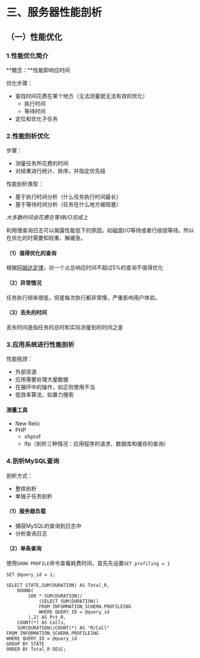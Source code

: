 # 三、服务器性能剖析

## （一）性能优化

### 1.性能优化简介
**概念：**性能即响应时间

优化步骤：

- 查找时间花费在某个地方（无法测量就无法有效的优化）
	- 执行时间
	- 等待时间
- 定位和优化子任务

### 2.性能剖析优化

步骤：

- 测量任务所花费的时间
- 对结果进行统计、排序，并指定优先级

性能剖析类型：

- 基于执行时间分析（什么任务执行时间最长）
- 基于等待时间分析（任务在什么地方被阻塞）

*大多数时间会花费在等待I/O完成上*

利用慢查询日志可以揭露性能低下的原因，如磁盘I/O等待或者行级锁等待。所以在优化的时需要知轻重、解缓急。

#### （1）值得优化的查询
根据[阿姆达定律](https://baike.baidu.com/item/%E9%98%BF%E5%A7%86%E8%BE%BE%E5%B0%94%E5%AE%9A%E5%BE%8B/10386960?fr=aladdin)，对一个占总响应时间不超过5%的查询不值得优化

#### （2）异常情况
任务执行频率很低，但是每次执行都非常慢，严重影响用户体验。

#### （3）丢失的时间
丢失时间是指任务的总时和实际测量到的时间之差

### 3.应用系统进行性能剖析

性能瓶颈：

- 外部资源
- 应用需要处理大量数据
- 在循环中的操作，如正则使用不当
- 低效率算法，如暴力搜索

#### 测量工具

- New Relic
- PHP
  - xhprof
  - Ifp（剖析三种情况：应用程序的请求、数据库和缓存的查询）

### 4.剖析MySQL查询

剖析方式：
- 整体剖析
- 单独子任务剖析

#### （1）服务器负载

- 捕获MySQL的查询到日志中
- 分析查询日志

#### （2）单条查询

使用`SHOW PROFILE`命令查看耗费时间，首先先设置`SET profiling = 1`

```
SET @query_id = 1;

SELECT STATE,SUM(DURATION) AS Total_R,
	ROUND(
		100 * SUM(DURATION)/
			(SELECT SUM(DURATION))
			FROM INFORMATION_SCHEMA.PROFILEING
			WHERE QUERY_ID = @query_id
		),2) AS Pct_R,
	COUNT(*) AS Calls,
	SUM(DURATION)/COUNT(*) AS "R/Call"
FROM INFORMATION_SCHEMA.PROFILEING
WHERE QUERY_ID = @query_id
GROUP BY STATE
ORDER BY Total_R DESC;

```